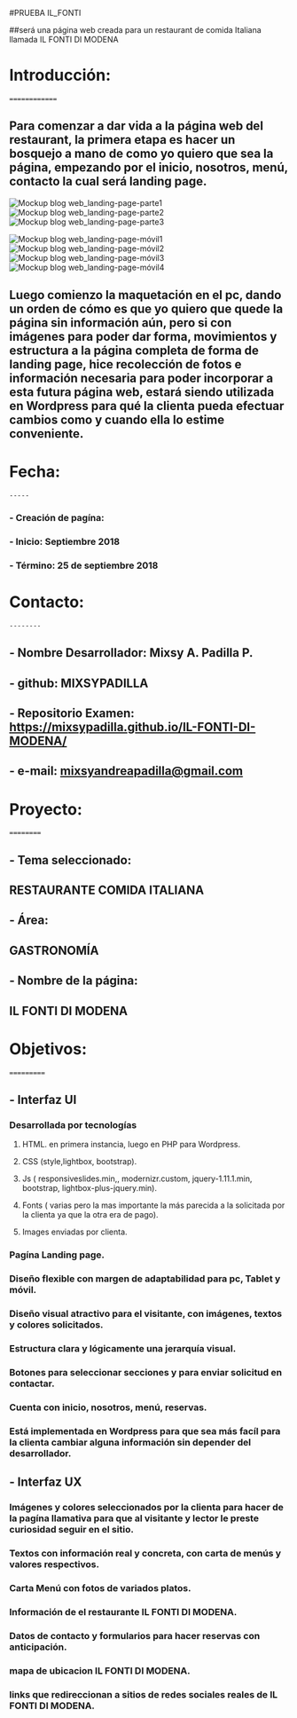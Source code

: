 #PRUEBA IL_FONTI

##será una página web creada para un restaurant de comida Italiana  llamada IL FONTI DI MODENA
#  Introducción:
    ============
## Para comenzar a dar vida a la página web del restaurant, la primera etapa es hacer un bosquejo a mano de como yo quiero que sea la página, empezando por el inicio, nosotros, menú, contacto la cual será landing page.

![Mockup blog web_landing-page-parte1](/assets/images/web-1.jpg)
![Mockup blog web_landing-page-parte2](/assets/images/web-2.jpg)
![Mockup blog web_landing-page-parte3](/assets/images/web-3.jpg)

![Mockup blog web_landing-page-móvil1](/assets/images/movil-1.jpg)
![Mockup blog web_landing-page-móvil2](/assets/images/movil-2.jpg)
![Mockup blog web_landing-page-móvil3](/assets/images/movil-3.jpg)
![Mockup blog web_landing-page-móvil4](/assets/images/movil-4.jpg)


## Luego comienzo la maquetación en el pc, dando un orden de cómo es que yo quiero que quede la página sin información aún, pero si con imágenes para poder dar forma, movimientos y estructura a la página completa de forma de landing page, hice recolección de fotos e información necesaria para poder incorporar a esta futura página web, estará siendo utilizada en Wordpress para qué la clienta pueda efectuar cambios como y cuando ella lo estime conveniente.

# Fecha:
    -----
### - Creación de pagína:
### - Inicio:  Septiembre 2018
### - Término: 25 de septiembre 2018

#  Contacto:
    --------
## - Nombre Desarrollador: Mixsy A. Padilla P.
## - github: MIXSYPADILLA
## - Repositorio Examen: https://mixsypadilla.github.io/IL-FONTI-DI-MODENA/
## - e-mail: mixsyandreapadilla@gmail.com 


#  Proyecto:
    ========

## - Tema seleccionado:
##   RESTAURANTE COMIDA ITALIANA
## - Área:
##   GASTRONOMÍA
## - Nombre de la página:
##   IL FONTI DI MODENA

#  Objetivos:
    =========

## - Interfaz UI
###  Desarrollada por tecnologías  

1. HTML. en primera instancia, luego en PHP para  Wordpress.

2. CSS (style,lightbox, bootstrap).

3. Js ( responsiveslides.min,, modernizr.custom, jquery-1.11.1.min, bootstrap, lightbox-plus-jquery.min).

4. Fonts ( varias pero la mas importante la más parecida a la solicitada por la clienta ya que la otra era de pago).


5. Images enviadas por clienta.

###  Pagína Landing page.
###  Diseño flexible con margen de adaptabilidad para pc, Tablet y móvil.
###  Diseño visual atractivo para el visitante, con imágenes, textos y colores solicitados.
###  Estructura clara y lógicamente una jerarquía visual.
###  Botones para seleccionar secciones y para enviar solicitud en contactar.
###  Cuenta con inicio, nosotros, menú, reservas.
###	 Está implementada en Wordpress para que sea más facíl para la clienta cambiar alguna información sin depender del desarrollador.

## - Interfaz UX
###  Imágenes y colores seleccionados por la clienta para hacer de la pagína llamativa para que al visitante y lector le preste curiosidad seguir en el sitio.
###  Textos con información real y concreta, con carta de menús y valores respectivos.
###  Carta Menú con fotos de variados platos.
###  Información de el restaurante IL FONTI DI MODENA.
###  Datos de contacto y formularios para hacer reservas con anticipación.
### mapa de ubicacion IL FONTI DI MODENA.
### links que redireccionan a sitios de redes sociales reales de IL FONTI DI MODENA.
